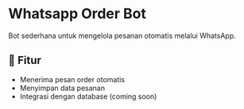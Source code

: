 # Whatsapp Order Bot

Bot sederhana untuk mengelola pesanan otomatis melalui WhatsApp.

## 🚀 Fitur
- Menerima pesan order otomatis
- Menyimpan data pesanan
- Integrasi dengan database (coming soon)

